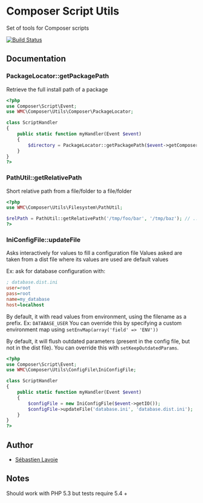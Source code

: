 Composer Script Utils
=====================

Set of tools for Composer scripts

[![Build Status](https://travis-ci.org/wemakecustom/composer-script-utils.png)](https://travis-ci.org/wemakecustom/composer-script-utils)

## Documentation

### PackageLocator::getPackagePath

Retrieve the full install path of a package

```php
<?php
use Composer\Script\Event;
use WMC\Composer\Utils\Composer\PackageLocator;

class ScriptHandler
{
    public static function myHandler(Event $event)
    {
        $directory = PackageLocator::getPackagePath($event->getComposer(), 'composer/composer');
    }
}
?>
```

### PathUtil::getRelativePath

Short relative path from a file/folder to a file/folder

```php
<?php
use WMC\Composer\Utils\Filesystem\PathUtil;

$relPath = PathUtil::getRelativePath('/tmp/foo/bar', '/tmp/baz'); // ../foo/bar
?>
```

### IniConfigFile::updateFile

Asks interactively for values to fill a configuration file
Values asked are taken from a dist file where its values are used are default values

Ex: ask for database configuration with:
```ini
; database.dist.ini
user=root
pass=root
name=my_database
host=localhost
```

By default, it with read values from environment, using the filename as a prefix. Ex: `DATABASE_USER`
You can override this by specifying a custom environment map using `setEnvMap(array('field' => 'ENV'))`

By default, it will flush outdated parameters (present in the config file, but not in the dist file).
You can override this with `setKeepOutdatedParams`.

```php
<?php
use Composer\Script\Event;
use WMC\Composer\Utils\ConfigFile\IniConfigFile;

class ScriptHandler
{
    public static function myHandler(Event $event)
    {
        $configFile = new IniConfigFile($event->getIO());
        $configFile->updateFile('database.ini', 'database.dist.ini');
    }
}
?>
```

## Author

 * [Sébastien Lavoie](http://www.wemakecustom.com)

## Notes

Should work with PHP 5.3 but tests require 5.4 +